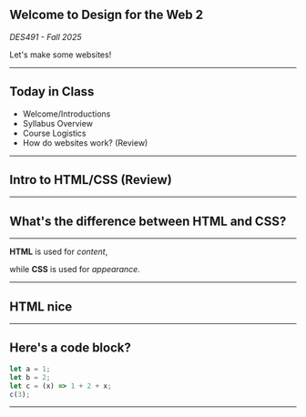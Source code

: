 ## Welcome to **Design for the Web 2**

_DES491 - Fall 2025_

Let's make some websites!

---

## Today in Class

- Welcome/Introductions
- Syllabus Overview
- Course Logistics
- How do websites work? (Review)

---

## Intro to HTML/CSS (Review)

---

## What's the difference between HTML and CSS?

---

**HTML** is used for _content_,

while **CSS** is used for _appearance_.

---

## <h2 class="r-fit-text">HTML nice</h2>

---

## Here's a code block?

```js [1-2|3|4]
let a = 1;
let b = 2;
let c = (x) => 1 + 2 + x;
c(3);
```

---
